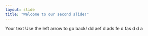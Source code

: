 ```yaml
---
layout: slide
title: "Welcome to our second slide!"
---
```

Your text
Use the left arrow to go back!
dd 
aef
d ads
fe d fas
d d a
